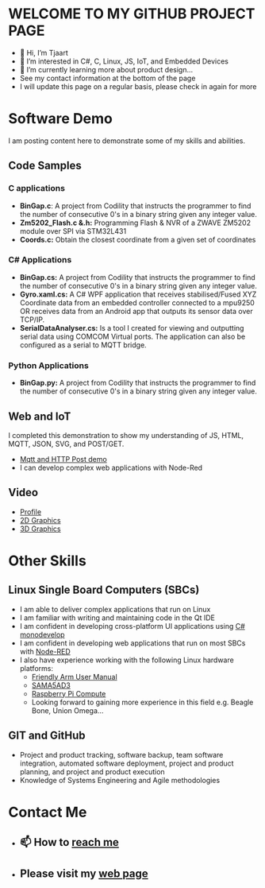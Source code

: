 # WELCOME TO MY GITHUB PROJECT PAGE
- 👋 Hi, I’m Tjaart
- 👀 I’m interested in C#, C, Linux, JS, IoT, and Embedded Devices
- 🌱 I’m currently learning more about product design...
- See my contact information at the bottom of the page
- I will update this page on a regular basis, please check in again for more 


# Software Demo
I am posting content here to demonstrate some of my skills and abilities.  

## Code Samples

### C applications
- **BinGap.c**: A project from Codility that instructs the programmer to find the number of consecutive 0's in a binary string given any integer value. 
- **Zm5202_Flash.c &.h:** Programming Flash & NVR of a ZWAVE ZM5202 module over SPI via STM32L431 
- **Coords.c:** Obtain the closest coordinate from a given set of coordinates

### C# Applications  

- **BinGap.cs:** A project from Codility that instructs the programmer to find the number of consecutive 0's in a binary string given any integer value. 
- **Gyro.xaml.cs:** A C# WPF application that receives stabilised/Fused XYZ Coordinate data from an embedded controller connected to a mpu9250 OR receives data from an Android app that outputs its sensor data over TCP/IP. 
- **SerialDataAnalyser.cs:** Is a tool I created for viewing and outputting serial data using COMCOM Virtual ports. The application can also be configured as a serial to MQTT bridge.  

### Python Applications
- **BinGap.py:** A project from Codility that instructs the programmer to find the number of consecutive 0's in a binary string given any integer value. 


## Web and IoT
I completed this demonstration to show my understanding of JS, HTML, MQTT, JSON, SVG, and POST/GET.  
- [Mqtt and HTTP Post demo](https://script.google.com/macros/s/AKfycbxKKL5dipvyvXlYChkrXGTGLB1apzp-SbUMDdXZqYjSVsQPpMRNaxagVdMoDUoX5QEH/exec)
- I can develop complex web applications with Node-Red

## Video 
- [Profile](https://youtu.be/dQmrBmqwTiQ)
- [2D Graphics](https://youtu.be/H3IljpnrgXU)
- [3D Graphics](https://youtu.be/YwQEI-VfYTQ)

# Other Skills

## Linux Single Board Computers (SBCs) 
 - I am able to deliver complex applications that run on Linux
 - I am familiar with writing and maintaining code in the Qt IDE
 - I am confident in developing cross-platform UI applications using [C# monodevelop](https://www.monodevelop.com/)
 - I am confident in developing web applications that run on most SBCs with [Node-RED](https://nodered.org/)
 - I also have experience working with the following Linux hardware platforms:
      - [Friendly Arm User Manual](https://drive.google.com/file/d/1oycAqawBP5LXR2k4kznN_pqpRAKSmaE2/view?usp=sharing)
      - [SAMA5AD3](https://drive.google.com/file/d/1eLe5A3R8QMKqDcHl8vZGrN2RFSmSkYRA/view?usp=sharing)
      - [Raspberry Pi Compute](https://www.raspberrypi.com/products/compute-module-4/?variant=raspberry-pi-cm4001000)
      - Looking forward to gaining more experience in this field e.g. Beagle Bone, Union Omega...
      
## GIT and GitHub 

- Project and product tracking, software backup, team software integration, automated software deployment, project and product planning, and project and product execution
- Knowledge of Systems Engineering and Agile methodologies


# Contact Me

- ## 📫 How to [reach me](mailto:tjs.swanepoel@gmail.com)
- ## Please visit my [web page](https://sites.google.com/view/tjaartportfolio/home)

<!---
Tjaart55/Tjaart55 is a ✨ special ✨ repository because its `README.md` (this file) appears on your GitHub profile.
You can click the Preview link to take a look at your changes.

The aim of this product was to:
- Build ZWAVE functionality into an existing project.  
- The ZWAVE controller needed to be programmed with a hex file from the chip manufacturer before the application could work. This needed to be added to our manufacturing process.
- The ZWAVE application collected ZWAVE network information and controlled ZWAVE devices according to commands coming from our product's phone application.

--->
